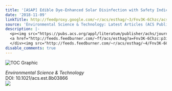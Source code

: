 ```yaml
---
title: '[ASAP] Edible Dye-Enhanced Solar Disinfection with Safety Indication'
date: '2018-11-09'
linkTitle: http://feedproxy.google.com/~r/acs/esthag/~3/Fnv3K-6Chzc/acs.est.8b03866
source: 'Environmental Science & Technology: Latest Articles (ACS Publications)'
description: |-
  <p><img src="https://pubs.acs.org/appl/literatum/publisher/achs/journals/content/esthag/0/esthag.ahead-of-print/acs.est.8b03866/20181109/images/medium/es-2018-03866e_0007.gif" alt="TOC Graphic"/></p><div><cite>Environmental Science & Technology</cite></div><div>DOI: 10.1021/acs.est.8b03866</div><div class="feedflare">
  <a href="http://feeds.feedburner.com/~ff/acs/esthag?a=Fnv3K-6Chzc:p3ipuEYdfOk:yIl2AUoC8zA"><img src="http://feeds.feedburner.com/~ff/acs/esthag?d=yIl2AUoC8zA" border="0"></img></a>
  </div><img src="http://feeds.feedburner.com/~r/acs/esthag/~4/Fnv3K-6Chzc" height="1" width="1" ...
disable_comments: true
---
```

<p><img src="https://pubs.acs.org/appl/literatum/publisher/achs/journals/content/esthag/0/esthag.ahead-of-print/acs.est.8b03866/20181109/images/medium/es-2018-03866e_0007.gif" alt="TOC Graphic"/></p><div><cite>Environmental Science & Technology</cite></div><div>DOI: 10.1021/acs.est.8b03866</div><div class="feedflare">
<a href="http://feeds.feedburner.com/~ff/acs/esthag?a=Fnv3K-6Chzc:p3ipuEYdfOk:yIl2AUoC8zA"><img src="http://feeds.feedburner.com/~ff/acs/esthag?d=yIl2AUoC8zA" border="0"></img></a>
</div><img src="http://feeds.feedburner.com/~r/acs/esthag/~4/Fnv3K-6Chzc" height="1" width="1" ...
